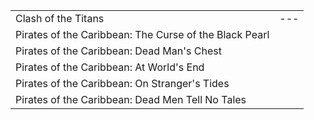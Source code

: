 |||
|---|---|
Clash of the Titans | ---
Pirates of the Caribbean: The Curse of the Black Pearl |
Pirates of the Caribbean: Dead Man's Chest |
Pirates of the Caribbean: At World's End |
Pirates of the Caribbean: On Stranger's Tides |
Pirates of the Caribbean: Dead Men Tell No Tales |


